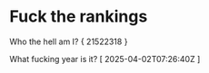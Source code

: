 # Fuck the rankings

Who the hell am I?
{ 21522318 }

What fucking year is it?
[ 2025-04-02T07:26:40Z ]
